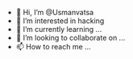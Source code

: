 - 👋 Hi, I’m @Usmanvatsa
- 👀 I’m interested in hacking
- 🌱 I’m currently learning ...
- 💞️ I’m looking to collaborate on ...
- 📫 How to reach me ...


<!---
Usmanvatsa/Usmanvatsa is a ✨ special ✨ repository because its `README.md` (this file) appears on your GitHub profile.
You can click the Preview link to take a look at your changes.
--->

